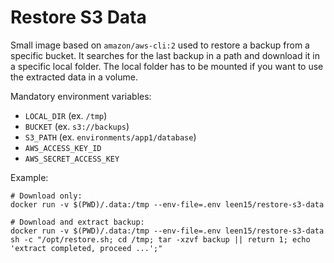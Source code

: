 # Restore S3 Data

Small image based on `amazon/aws-cli:2` used to restore a backup from a specific bucket.
It searches for the last backup in a path and download it in a specific local folder.
The local folder has to be mounted if you want to use the extracted data in a volume.

Mandatory environment variables:

- `LOCAL_DIR` (ex. `/tmp`)
- `BUCKET` (ex. `s3://backups`)
- `S3_PATH` (ex. `environments/app1/database`)
- `AWS_ACCESS_KEY_ID`
- `AWS_SECRET_ACCESS_KEY`

Example:
```
# Download only:
docker run -v $(PWD)/.data:/tmp --env-file=.env leen15/restore-s3-data

# Download and extract backup:
docker run -v $(PWD)/.data:/tmp --env-file=.env leen15/restore-s3-data sh -c "/opt/restore.sh; cd /tmp; tar -xzvf backup || return 1; echo 'extract completed, proceed ...';"
```
